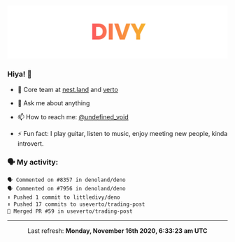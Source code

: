 
![](https://github.com/divy-work/divy-work/raw/master/assets/divy.png)

### Hiya! 👋

- 🔭 Core team at [nest.land](https://github.com/nestdotland/nest.land) and [verto](https://github.com/useverto/verto)

- 💬 Ask me about anything

- 📫 How to reach me: [@undefined_void](https://instagram.com/divy.exe)

- ⚡ Fun fact: I play guitar, listen to music, enjoy meeting new people, kinda introvert.

### 🗣 My activity:

```
🗣 Commented on #8357 in denoland/deno
🗣 Commented on #7956 in denoland/deno
⬆️ Pushed 1 commit to littledivy/deno
⬆️ Pushed 17 commits to useverto/trading-post
🎉 Merged PR #59 in useverto/trading-post
```

------------
<p align="center">Last refresh: <b>Monday, November 16th 2020, 6:33:23 am UTC</b></p>
